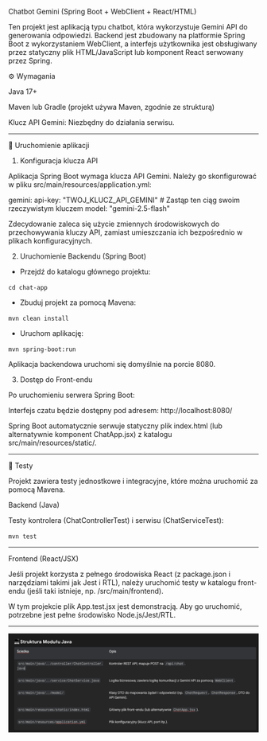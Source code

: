 Chatbot Gemini (Spring Boot + WebClient + React/HTML)


Ten projekt jest aplikacją typu chatbot, która wykorzystuje Gemini API do generowania odpowiedzi. Backend jest zbudowany na platformie Spring Boot z wykorzystaniem WebClient, a interfejs użytkownika jest obsługiwany przez statyczny plik HTML/JavaScript lub komponent React serwowany przez Spring.


⚙️ Wymagania

Java 17+

Maven lub Gradle (projekt używa Maven, zgodnie ze strukturą)

Klucz API Gemini: Niezbędny do działania serwisu.

----------------------------------------------------------------------------------------------------------------

🚀 Uruchomienie aplikacji

1. Konfiguracja klucza API

Aplikacja Spring Boot wymaga klucza API Gemini. Należy go skonfigurować w pliku src/main/resources/application.yml:

gemini:
api-key: "TWOJ_KLUCZ_API_GEMINI" # Zastąp ten ciąg swoim rzeczywistym kluczem
model: "gemini-2.5-flash"


Zdecydowanie zaleca się użycie zmiennych środowiskowych do przechowywania kluczy API, zamiast umieszczania ich bezpośrednio w plikach konfiguracyjnych.


2. Uruchomienie Backendu (Spring Boot)

- Przejdź do katalogu głównego projektu:

`cd chat-app`


- Zbuduj projekt za pomocą Mavena:

`mvn clean install`


- Uruchom aplikację:

`mvn spring-boot:run`


Aplikacja backendowa uruchomi się domyślnie na porcie 8080.


3. Dostęp do Front-endu

Po uruchomieniu serwera Spring Boot:

Interfejs czatu będzie dostępny pod adresem: <bold>http://localhost:8080/</bold>

Spring Boot automatycznie serwuje statyczny plik index.html (lub alternatywnie komponent ChatApp.jsx) z katalogu src/main/resources/static/.

----------------------------------------------------------------------------------------------------------------

🧪 Testy

Projekt zawiera testy jednostkowe i integracyjne, które można uruchomić za pomocą Mavena.

Backend (Java)

Testy kontrolera (ChatControllerTest) i serwisu (ChatServiceTest):

`mvn test`

----------------------------------------------------------------------------------------------------------------

Frontend (React/JSX)

Jeśli projekt korzysta z pełnego środowiska React (z package.json i narzędziami takimi jak Jest i RTL), należy uruchomić testy w katalogu front-endu (jeśli taki istnieje, np. /src/main/frontend).

W tym projekcie plik App.test.jsx jest demonstracją. Aby go uruchomić, potrzebne jest pełne środowisko Node.js/Jest/RTL.

----------------------------------------------------------------------------------------------------------------

![img.png](img.png)



